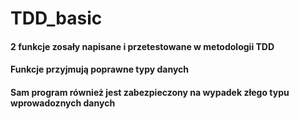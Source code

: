 # TDD_basic

#### 2 funkcje zosały napisane i przetestowane w metodologii TDD

#### Funkcje przyjmują poprawne typy danych

#### Sam program również jest zabezpieczony na wypadek złego typu wprowadoznych danych

